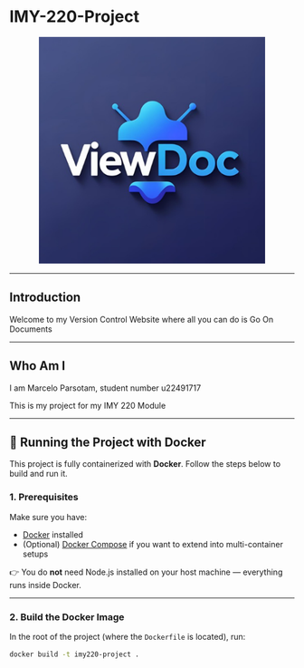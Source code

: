# IMY-220-Project

<p align="center">
  <img src="public/assets/logo.png" alt="Logo" width="400"/>
</p>

---

## Introduction

Welcome to my Version Control Website where all you can do is Go On Documents

---

## Who Am I

I am Marcelo Parsotam, student number u22491717

This is my project for my IMY 220 Module

---

## 🚀 Running the Project with Docker

This project is fully containerized with **Docker**. Follow the steps below to build and run it.

### 1. Prerequisites
Make sure you have:
- [Docker](https://docs.docker.com/get-docker/) installed  
- (Optional) [Docker Compose](https://docs.docker.com/compose/) if you want to extend into multi-container setups  

👉 You do **not** need Node.js installed on your host machine — everything runs inside Docker.

---

### 2. Build the Docker Image
In the root of the project (where the `Dockerfile` is located), run:

```bash
docker build -t imy220-project .
